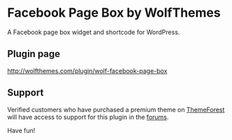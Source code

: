 # Facebook Page Box by WolfThemes

A Facebook page box widget and shortcode for WordPress.

## Plugin page

http://wolfthemes.com/plugin/wolf-facebook-page-box

## Support

Verified customers who have purchased a premium theme on [ThemeForest](https://wlfthm.es/tf)
will have access to support for this plugin in the [forums](https://wlfthm.es/help).

Have fun!
